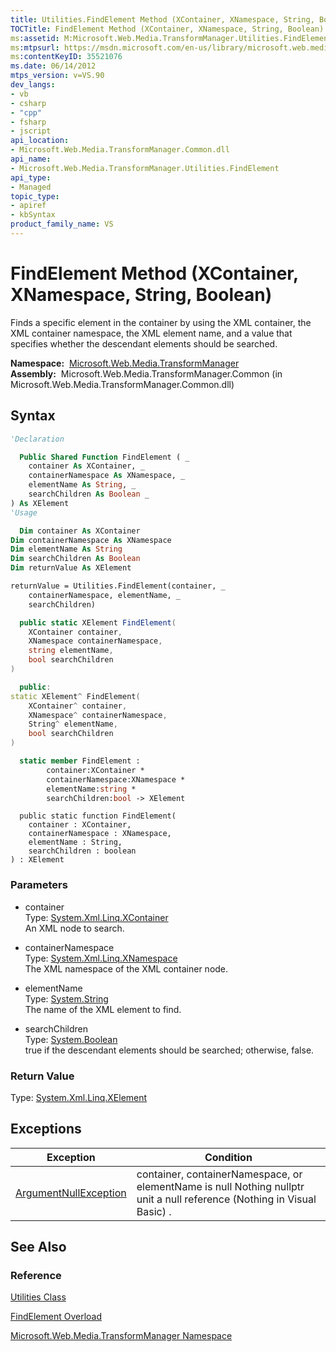 ```yaml
---
title: Utilities.FindElement Method (XContainer, XNamespace, String, Boolean) (Microsoft.Web.Media.TransformManager)
TOCTitle: FindElement Method (XContainer, XNamespace, String, Boolean)
ms:assetid: M:Microsoft.Web.Media.TransformManager.Utilities.FindElement(System.Xml.Linq.XContainer,System.Xml.Linq.XNamespace,System.String,System.Boolean)
ms:mtpsurl: https://msdn.microsoft.com/en-us/library/microsoft.web.media.transformmanager.utilities.findelement(v=VS.90)
ms:contentKeyID: 35521076
ms.date: 06/14/2012
mtps_version: v=VS.90
dev_langs:
- vb
- csharp
- "cpp"
- fsharp
- jscript
api_location:
- Microsoft.Web.Media.TransformManager.Common.dll
api_name:
- Microsoft.Web.Media.TransformManager.Utilities.FindElement
api_type:
- Managed
topic_type:
- apiref
- kbSyntax
product_family_name: VS
---
```


# FindElement Method (XContainer, XNamespace, String, Boolean)

Finds a specific element in the container by using the XML container, the XML container namespace, the XML element name, and a value that specifies whether the descendant elements should be searched.

**Namespace:**  [Microsoft.Web.Media.TransformManager](microsoft-web-media-transformmanager-namespace.md)  
**Assembly:**  Microsoft.Web.Media.TransformManager.Common (in Microsoft.Web.Media.TransformManager.Common.dll)

## Syntax

```vb
'Declaration

  Public Shared Function FindElement ( _
    container As XContainer, _
    containerNamespace As XNamespace, _
    elementName As String, _
    searchChildren As Boolean _
) As XElement
'Usage

  Dim container As XContainer
Dim containerNamespace As XNamespace
Dim elementName As String
Dim searchChildren As Boolean
Dim returnValue As XElement

returnValue = Utilities.FindElement(container, _
    containerNamespace, elementName, _
    searchChildren)
```

```csharp
  public static XElement FindElement(
    XContainer container,
    XNamespace containerNamespace,
    string elementName,
    bool searchChildren
)
```

```cpp
  public:
static XElement^ FindElement(
    XContainer^ container, 
    XNamespace^ containerNamespace, 
    String^ elementName, 
    bool searchChildren
)
```

``` fsharp
  static member FindElement : 
        container:XContainer * 
        containerNamespace:XNamespace * 
        elementName:string * 
        searchChildren:bool -> XElement 
```

```jscript
  public static function FindElement(
    container : XContainer, 
    containerNamespace : XNamespace, 
    elementName : String, 
    searchChildren : boolean
) : XElement
```

### Parameters

  - container  
    Type: [System.Xml.Linq.XContainer](https://msdn.microsoft.com/library/bb353736)  
    An XML node to search.  

<!-- end list -->

  - containerNamespace  
    Type: [System.Xml.Linq.XNamespace](https://msdn.microsoft.com/library/bb291898)  
    The XML namespace of the XML container node.  

<!-- end list -->

  - elementName  
    Type: [System.String](https://msdn.microsoft.com/library/s1wwdcbf)  
    The name of the XML element to find.  

<!-- end list -->

  - searchChildren  
    Type: [System.Boolean](https://msdn.microsoft.com/library/a28wyd50)  
    true if the descendant elements should be searched; otherwise, false.  

### Return Value

Type: [System.Xml.Linq.XElement](https://msdn.microsoft.com/library/bb340098)  

## Exceptions

|Exception|Condition|
|--- |--- |
|[ArgumentNullException](https://msdn.microsoft.com/library/27426hcy)|container, containerNamespace, or elementName is null Nothing nullptr unit a null reference (Nothing in Visual Basic) .|

## See Also

### Reference

[Utilities Class](utilities-class-microsoft-web-media-transformmanager.md)

[FindElement Overload](utilities-findelement-method-microsoft-web-media-transformmanager.md)

[Microsoft.Web.Media.TransformManager Namespace](microsoft-web-media-transformmanager-namespace.md)

